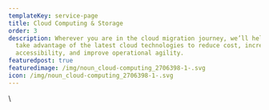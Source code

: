 ```yaml
---
templateKey: service-page
title: Cloud Computing & Storage
order: 3
description: Wherever you are in the cloud migration journey, we’ll help you
  take advantage of the latest cloud technologies to reduce cost, increase data
  accessibility, and improve operational agility.
featuredpost: true
featuredimage: /img/noun_cloud-computing_2706398-1-.svg
icon: /img/noun_cloud-computing_2706398-1-.svg
---
```

\